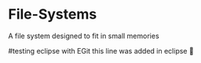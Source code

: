 # File-Systems
A file system designed to fit in small memories


#testing eclipse with EGit
this line was added in eclipse
:tada: